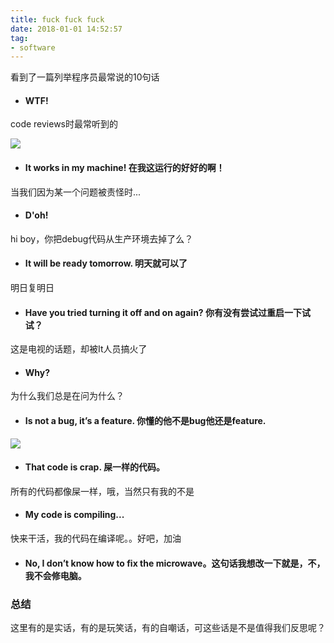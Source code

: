 ```yaml
---
title: fuck fuck fuck
date: 2018-01-01 14:52:57
tag:
- software
---
```


看到了一篇列举程序员最常说的10句话
* #### WTF!

code reviews时最常听到的

![](http://www.makinggoodsoftware.com/wp-content/uploads/2009/09/wtfm.jpg)

* #### It works in my machine! 在我这运行的好好的啊！
当我们因为某一个问题被责怪时...

* #### D'oh!
hi boy，你把debug代码从生产环境去掉了么？

* #### It will be ready tomorrow. 明天就可以了
明日复明日

* #### Have you tried turning it off and on again? 你有没有尝试过重启一下试试？
这是电视的话题，却被It人员搞火了

* #### Why?
为什么我们总是在问为什么？

* #### Is not a bug, it’s a feature. 你懂的他不是bug他还是feature.

![](http://www.makinggoodsoftware.com/wp-content/uploads/2009/09/bug_vs_feature.gif)

* #### That code is crap. 屎一样的代码。
所有的代码都像屎一样，哦，当然只有我的不是

* #### My code is compiling...
快来干活，我的代码在编译呢。。好吧，加油

* #### No, I don’t know how to fix the microwave。这句话我想改一下就是，不，我不会修电脑。

### 总结
这里有的是实话，有的是玩笑话，有的自嘲话，可这些话是不是值得我们反思呢？